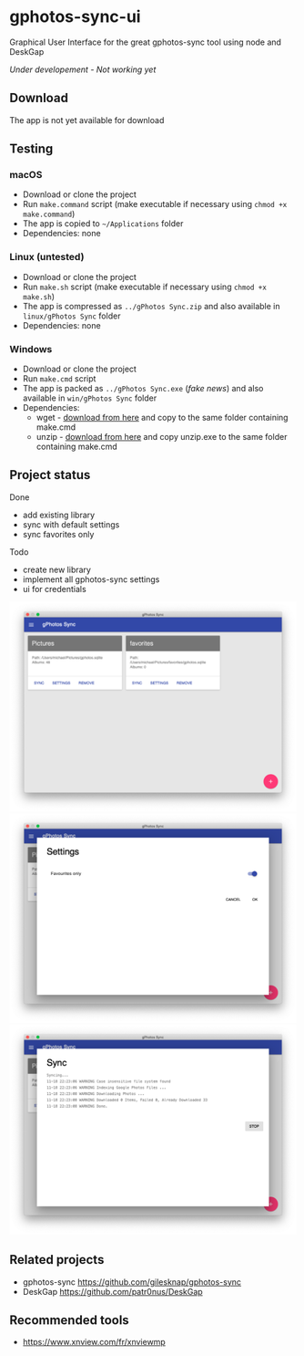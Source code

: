 # gphotos-sync-ui

Graphical User Interface for the great gphotos-sync tool using node and DeskGap

*Under developement - Not working yet*

## Download

The app is not yet available for download

## Testing

### macOS

* Download or clone the project
* Run `make.command` script (make executable if necessary using `chmod +x make.command`)
* The app is copied to `~/Applications` folder
* Dependencies: none

### Linux (untested)

* Download or clone the project
* Run `make.sh` script (make executable if necessary using `chmod +x make.sh`)
* The app is compressed as `../gPhotos Sync.zip` and also available in `linux/gPhotos Sync` folder
* Dependencies: none

### Windows

* Download or clone the project
* Run `make.cmd` script
* The app is packed as `../gPhotos Sync.exe` (_fake news_) and also available in `win/gPhotos Sync` folder
* Dependencies:
  * wget - [download from here](https://eternallybored.org/misc/wget/1.20.3/32/wget.exe) and copy to the same folder containing make.cmd
  * unzip - [download from here](https://sourceforge.net/projects/unigw/files/unzip/5.50/unzip.exe/download) and copy unzip.exe to the same folder containing make.cmd 

## Project status

Done

* add existing library
* sync with default settings
* sync favorites only

Todo

* create new library
* implement all gphotos-sync settings
* ui for credentials

![](gphotos-sync-ui-1.png)
![](gphotos-sync-ui-2.png)
![](gphotos-sync-ui-3.png)

## Related projects

* gphotos-sync https://github.com/gilesknap/gphotos-sync
* DeskGap https://github.com/patr0nus/DeskGap

## Recommended tools

* https://www.xnview.com/fr/xnviewmp